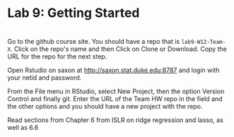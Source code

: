 
# Lab 9: Getting Started
# 

Go to the github course site.  You should have a repo that is `lab9-W12-Team-X`. Click on the repo's name and then Click on Clone or Download. Copy the URL for the repo for the next step.

Open Rstudio on saxon at http://saxon.stat.duke.edu:8787 and login with your netid and password.

From the File menu in RStudio, select New Project, then the option Version Control and finally git. Enter the URL of the Team HW repo in the field and the other options and you should have a new project with the repo.


Read sections from Chapter 6 from ISLR on ridge regression and lasso, as well as 6.6

